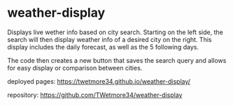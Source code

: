 # weather-display
Displays live wether info based on city search. Starting on the left side, the search will then display weather info of a desired city on the right. This display includes the daily forecast, as well as the 5 following days. 

The code then creates a new button that saves the search query and allows for easy display or comparison between cities.



deployed pages: https://twetmore34.github.io/weather-display/

repository: https://github.com/TWetmore34/weather-display